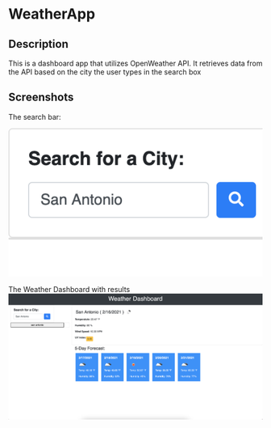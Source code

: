 # WeatherApp

## Description
This is a dashboard app that utilizes OpenWeather API. It retrieves data from the API based on the city the user types in the search box

## Screenshots
The search bar:

![Screenshot1](weatherSS1.png)

The Weather Dashboard with results
![Screenshot2](weatherSS2.png)


